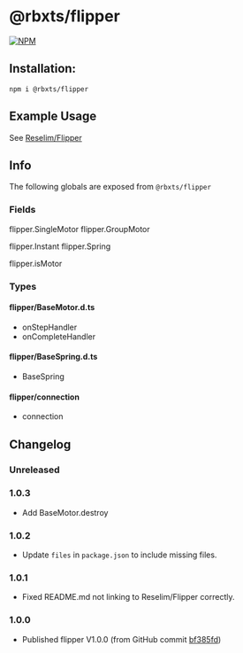 # @rbxts/flipper

[![NPM](https://nodei.co/npm/@rbxts/flipper.png)](https://npmjs.org/package/@rbxts/flipper)

## Installation:
```npm i @rbxts/flipper```

## Example Usage
See [Reselim/Flipper](https://github.com/Reselim/Flipper)

## Info
The following globals are exposed from `@rbxts/flipper`
### Fields
flipper.SingleMotor
flipper.GroupMotor

flipper.Instant
flipper.Spring

flipper.isMotor

### Types
#### flipper/BaseMotor.d.ts
- onStepHandler
- onCompleteHandler

#### flipper/BaseSpring.d.ts
- BaseSpring

#### flipper/connection
- connection

## Changelog
### Unreleased

### 1.0.3
- Add BaseMotor.destroy

### 1.0.2
- Update `files` in `package.json` to include missing files.

### 1.0.1
- Fixed README.md not linking to Reselim/Flipper correctly.

### 1.0.0
- Published flipper V1.0.0 (from GitHub commit [bf385fd](https://github.com/Reselim/Flipper/commit/bf385fdbb92612122689318960138342b795c13d))